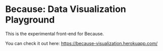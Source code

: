 # Because: Data Visualization Playground

This is the experimental front-end for Because.

You can check it out here: https://because-visualization.herokuapp.com/
